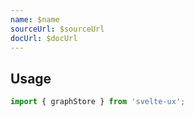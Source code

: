 ```yaml
---
name: $name
sourceUrl: $sourceUrl
docUrl: $docUrl
---
```


<script lang="ts">
	import Preview from '$lib/components/Preview.svelte';

	import graphStore from '$lib/stores/graphStore';

  // const { loading, data, error } = graphStore(/*...*/)
</script>

## Usage

```js
import { graphStore } from 'svelte-ux';
```
